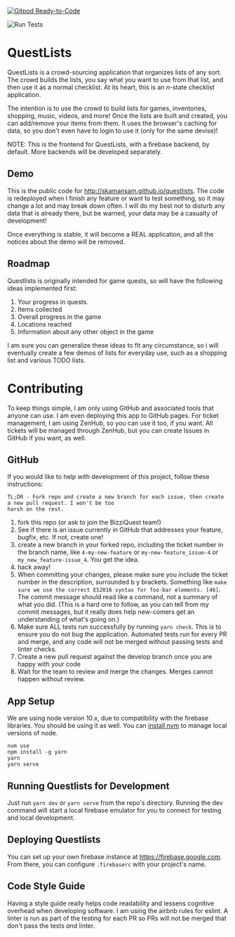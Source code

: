 [![Gitpod Ready-to-Code](https://img.shields.io/badge/Gitpod-Ready--to--Code-blue?logo=gitpod)](https://gitpod.io/#https://github.com/BizziQuest/QuestListsFB) 

![Run Tests](https://github.com/BizziQuest/QuestListsFB/workflows/Run%20Tests/badge.svg)

# QuestLists

QuestLists is a crowd-sourcing application that organizes lists of any sort. The crowd builds the lists, you 
say what you want to use from that list, and then use it as a normal checklist. At its heart, this is 
an _n_-state checklist application.

The intention is to use the crowd to build lists for games, inventories, shopping, music, videos, and more! 
Once the lists are built and created, you can add/remove your items from them. It uses the browser's caching 
for data, so you don't even have to login to use it (only for the same devise)!

NOTE: This is the frontend for QuestLists, with a firebase backend, by default. More backends will be 
developed separately.

## Demo

This is the public code for http://skamansam.github.io/questlists. The code is redeployed when I finish any 
feature or want to test something, so it may change a lot and may break down  often. I will do my best not 
to disturb any data that is already there, but be warned, your data may be a casualty of development!

Once everything is stable, it will become a REAL application, and all the notices about the demo will be removed.

## Roadmap

Questlists is originally intended for game quests, so will have the following ideas implemented first:

  1. Your progress in quests.
  2. Items collected
  3. Overall progress in the game
  4. Locations reached
  5. Information about any other object in the game

I am sure you can generalize these ideas to fit any circumstance, so i will eventually create a few demos 
of lists for everyday use, such as a shopping list and various TODO lists.


# Contributing

To keep things simple, I am only using GitHub and associated tools that anyone can use. I am even deploying 
this app to GitHub pages. For ticket management, I am using ZenHub, so you can use it too, if you want. All 
tickets will be managed through ZenHub, but you can create Issues in GitHub if you want, as well.

## GitHub

If you would like to help with development of this project, follow these instructions:
```text
TL;DR - Fork repo and create a new branch for each issue, then create a new pull request. I won't be too 
harsh on the rest.
```

  1. fork this repo (or ask to join the BizziQuest team!)
  2. See if there is an issue currently in GitHub that addresses your feature, bugfix, etc. If not, create one!
  3. create a new branch in your forked repo, including the ticket number in the branch name, like 
  `4-my-new-feature` or `my-new-feature_issue-4` or `my_new_feature-issue_4`. You get the idea.
  4. hack away!
  5. When committing your changes, please make sure you include the ticket number in the description, surrounded b
  y brackets. Something like `make sure we use the correct ES2016 syntax for foo-bar elements. [46]`. The commit 
  message should read like a command, not a summary of what you did. (This is a hard one to follow, as you can 
  tell from my commit messages, but it really does help new-comers get an understanding of what's going on.)
  6. Make sure ALL tests run successfully by running `yarn check`. This is to ensure you do not bug the application.
  Automated tests run for every PR and merge, and any code will not be merged without passing tests and linter checks.
  7. Create a new pull request against the develop branch once you are happy with your code
  8. Wait for the team to review and merge the changes. Merges cannot happen without review.

## App Setup
We are using node version 10.x, due to compatibility with the firebase libraries. You should be using it as well. 
You can [install nvm](https://github.com/nvm-sh/nvm) to manage local versions of node.

```
nvm use
npm install -g yarn
yarn
yarn serve
```

## Running Questlists for Development

Just run `yarn dev` or `yarn serve` from the repo's directory. Running the dev command will start a local firebase emulator for you to connect 
for testing and local development. 

## Deploying Questlists

You can set up your own firebase instance at https://firebase.google.com. From there, you can configure `.firebaserc` with your project's name.

## Code Style Guide
Having a style guide really helps code readability and lessens cognitive overhead when developing software. I am using the airbnb rules
for eslint. A linter is run as part of the testing for each PR so PRs will not be merged that don't pass the tests _and_ linter.
